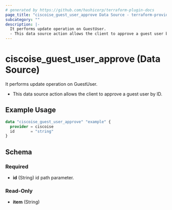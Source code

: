 ```yaml
---
# generated by https://github.com/hashicorp/terraform-plugin-docs
page_title: "ciscoise_guest_user_approve Data Source - terraform-provider-ciscoise"
subcategory: ""
description: |-
  It performs update operation on GuestUser.
  - This data source action allows the client to approve a guest user by ID.
---
```


# ciscoise_guest_user_approve (Data Source)

It performs update operation on GuestUser.

- This data source action allows the client to approve a guest user by ID.

## Example Usage

```terraform
data "ciscoise_guest_user_approve" "example" {
  provider = ciscoise
  id       = "string"
}
```

<!-- schema generated by tfplugindocs -->
## Schema

### Required

- **id** (String) id path parameter.

### Read-Only

- **item** (String)


